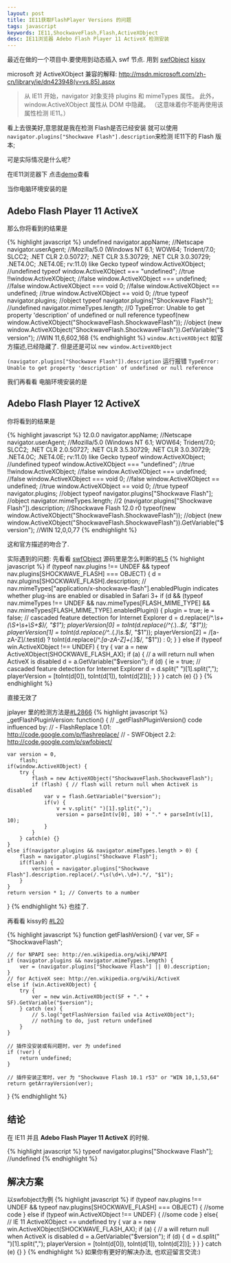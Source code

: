 ```yaml
---
layout: post
title: IE11获取FlashPlayer Versions 的问题
tags: javascript
keywords: IE11,ShockwaveFlash,Flash,ActiveXObject
desc: IE11浏览器 Adebo Flash Player 11 ActiveX 检测安装
---
```


最近在做的一个项目中.要使用到动态插入 swf 节点. 用到 [swfObject](https://github.com/swfobject/swfobject)  [kissy](http://docs.kissyui.com/)

microsoft 对 ActiveXObject 兼容的解释: http://msdn.microsoft.com/zh-cn/library/ie/dn423948(v=vs.85).aspx

>从 IE11 开始，navigator 对象支持 plugins 和 mimeTypes 属性。 此外，window.ActiveXObject 属性从 DOM 中隐藏。 （这意味着你不能再使用该属性检测 IE11。）

看上去很美好,意思就是我在检测 Flash是否已经安装 就可以使用 `navigator.plugins["Shockwave Flash"].description`来检测 IE11下的 Flash 版本;

可是实际情况是什么呢?

在IE11浏览器下 点击[demo](http://jsfiddle.net/noyobo/hEPb7/11/)查看

当你电脑环境安装的是

## Adebo Flash Player 11 ActiveX ##

那么你将看到的结果是

{% highlight javascript %}
undefined
navigator.appName; //Netscape
navigator.userAgent; //Mozilla/5.0 (Windows NT 6.1; WOW64; Trident/7.0; SLCC2; .NET CLR 2.0.50727; .NET CLR 3.5.30729; .NET CLR 3.0.30729; .NET4.0C; .NET4.0E; rv:11.0) like Gecko
typeof window.ActiveXObject; //undefined
typeof window.ActiveXObject === "undefined"; //true
!!window.ActiveXObject; //false
window.ActiveXObject === undefined; //false
window.ActiveXObject === void 0; //false
window.ActiveXObject == undefined; //true
window.ActiveXObject == void 0; //true
typeof navigator.plugins; //object
typeof navigator.plugins["Shockwave Flash"]; //undefined
navigator.mimeTypes.length; //0
TypeError: Unable to get property 'description' of undefined or null reference
typeof(new window.ActiveXObject("ShockwaveFlash.ShockwaveFlash")); //object
(new window.ActiveXObject("ShockwaveFlash.ShockwaveFlash")).GetVariable("$version"); //WIN 11,6,602,168
{% endhighlight %}
`window.ActiveXObject` 如官方描述,已经隐藏了. 但是还是可以 `new window.ActiveXObject`

`(navigator.plugins["Shockwave Flash"]).description` 运行报错 `TypeError: Unable to get property 'description' of undefined or null reference`

我们再看看 电脑环境安装的是

## Adebo Flash Player 12 ActiveX ##

你将看到的结果是 

{% highlight javascript %}
12.0.0
navigator.appName; //Netscape
navigator.userAgent; //Mozilla/5.0 (Windows NT 6.1; WOW64; Trident/7.0; SLCC2; .NET CLR 2.0.50727; .NET CLR 3.5.30729; .NET CLR 3.0.30729; .NET4.0C; .NET4.0E; rv:11.0) like Gecko
typeof window.ActiveXObject; //undefined
typeof window.ActiveXObject === "undefined"; //true
!!window.ActiveXObject; //false
window.ActiveXObject === undefined; //false
window.ActiveXObject === void 0; //false
window.ActiveXObject == undefined; //true
window.ActiveXObject == void 0; //true
typeof navigator.plugins; //object
typeof navigator.plugins["Shockwave Flash"]; //object
navigator.mimeTypes.length; //2
(navigator.plugins["Shockwave Flash"]).description; //Shockwave Flash 12.0 r0
typeof(new window.ActiveXObject("ShockwaveFlash.ShockwaveFlash")); //object
(new window.ActiveXObject("ShockwaveFlash.ShockwaveFlash")).GetVariable("$version"); //WIN 12,0,0,77
{% endhighlight %}

这和官方描述的吻合了. 

实际遇到的问题:
先看看 [swfObject](https://github.com/swfobject/swfobject) 源码里是怎么判断的[#L5](https://github.com/swfobject/swfobject/blob/562fe358216edbb36445aa62f817c1a56252950c/swfobject/src/swfobject.js#L51)
{% highlight javascript %}
if (typeof nav.plugins !== UNDEF && typeof nav.plugins[SHOCKWAVE_FLASH] === OBJECT) {
    d = nav.plugins[SHOCKWAVE_FLASH].description;
    // nav.mimeTypes["application/x-shockwave-flash"].enabledPlugin indicates whether plug-ins are enabled or disabled in Safari 3+
    if (d && (typeof nav.mimeTypes !== UNDEF && nav.mimeTypes[FLASH_MIME_TYPE] && nav.mimeTypes[FLASH_MIME_TYPE].enabledPlugin)) {
        plugin = true;
        ie = false; // cascaded feature detection for Internet Explorer
        d = d.replace(/^.*\s+(\S+\s+\S+$)/, "$1");
        playerVersion[0] = toInt(d.replace(/^(.*)\..*$/, "$1"));
        playerVersion[1] = toInt(d.replace(/^.*\.(.*)\s.*$/, "$1"));
        playerVersion[2] = /[a-zA-Z]/.test(d) ? toInt(d.replace(/^.*[a-zA-Z]+(.*)$/, "$1")) : 0;
    }
}
else if (typeof win.ActiveXObject !== UNDEF) {
    try {
        var a = new ActiveXObject(SHOCKWAVE_FLASH_AX);
        if (a) { // a will return null when ActiveX is disabled
            d = a.GetVariable("$version");
            if (d) {
                ie = true; // cascaded feature detection for Internet Explorer
                d = d.split(" ")[1].split(",");
                playerVersion = [toInt(d[0]), toInt(d[1]), toInt(d[2])];
            }
        }
    }
    catch (e) {}
}
{% endhighlight %}

直接无效了

jplayer 里的检测方法是[#L2866](https://github.com/happyworm/jPlayer/blob/3c9abf5527dc0f8f5e6179e79c4d51155afc107c/jquery.jplayer/jquery.jplayer.js#L2866)
{% highlight javascript %}
_getFlashPluginVersion: function() {
	// _getFlashPluginVersion() code influenced by:
	// - FlashReplace 1.01: http://code.google.com/p/flashreplace/
	// - SWFObject 2.2: http://code.google.com/p/swfobject/

	var version = 0,
		flash;
	if(window.ActiveXObject) {
		try {
			flash = new ActiveXObject("ShockwaveFlash.ShockwaveFlash");
			if (flash) { // flash will return null when ActiveX is disabled
				var v = flash.GetVariable("$version");
				if(v) {
					v = v.split(" ")[1].split(",");
					version = parseInt(v[0], 10) + "." + parseInt(v[1], 10);
				}
			}
		} catch(e) {}
	}
	else if(navigator.plugins && navigator.mimeTypes.length > 0) {
		flash = navigator.plugins["Shockwave Flash"];
		if(flash) {
			version = navigator.plugins["Shockwave Flash"].description.replace(/.*\s(\d+\.\d+).*/, "$1");
		}
	}
	return version * 1; // Converts to a number
}
{% endhighlight %}
也挂了. 

再看看 kissy的
[#L20](https://github.com/kissyteam/kissy/blob/6d0dd81216c17908b6c0bfdc2ea4f6a8717797c7/src/swf/src/swf/ua.js#L20)

{% highlight javascript %}
function getFlashVersion() {
    var ver,
        SF = "ShockwaveFlash";

    // for NPAPI see: http://en.wikipedia.org/wiki/NPAPI
    if (navigator.plugins && navigator.mimeTypes.length) {
        ver = (navigator.plugins["Shockwave Flash"] || 0).description;
    }
    // for ActiveX see:	http://en.wikipedia.org/wiki/ActiveX
    else if (win.ActiveXObject) {
        try {
            ver = new win.ActiveXObject(SF + "." + SF).GetVariable("$version");
        } catch (ex) {
            // S.log("getFlashVersion failed via ActiveXObject");
            // nothing to do, just return undefined
        }
    }

    // 插件没安装或有问题时，ver 为 undefined
    if (!ver) {
        return undefined;
    }

    // 插件安装正常时，ver 为 "Shockwave Flash 10.1 r53" or "WIN 10,1,53,64"
    return getArrayVersion(ver);
}
{% endhighlight %}
## 结论 ##
在 IE11 并且 **Adebo Flash Player 11 ActiveX** 的时候. 

{% highlight javascript %}
typeof navigator.plugins["Shockwave Flash"]; //undefined
{% endhighlight %}

## 解决方案 ##
以swfobject为例
{% highlight javascript %}
if (typeof nav.plugins !== UNDEF && typeof nav.plugins[SHOCKWAVE_FLASH] === OBJECT) {
    //some code
}
else if (typeof win.ActiveXObject !== UNDEF) {
    //some code
}
else{ // IE 11 ActiveXObject == undefined
	try {
        var a = new win.ActiveXObject(SHOCKWAVE_FLASH_AX);
        if (a) { // a will return null when ActiveX is disabled
            d = a.GetVariable("$version");
            if (d) {
                d = d.split(" ")[1].split(",");
                playerVersion = [toInt(d[0]), toInt(d[1]), toInt(d[2])];
            }
        }
    }
    catch (e) {}
}
{% endhighlight %}
如果你有更好的解决办法, 也欢迎留言交流:)
